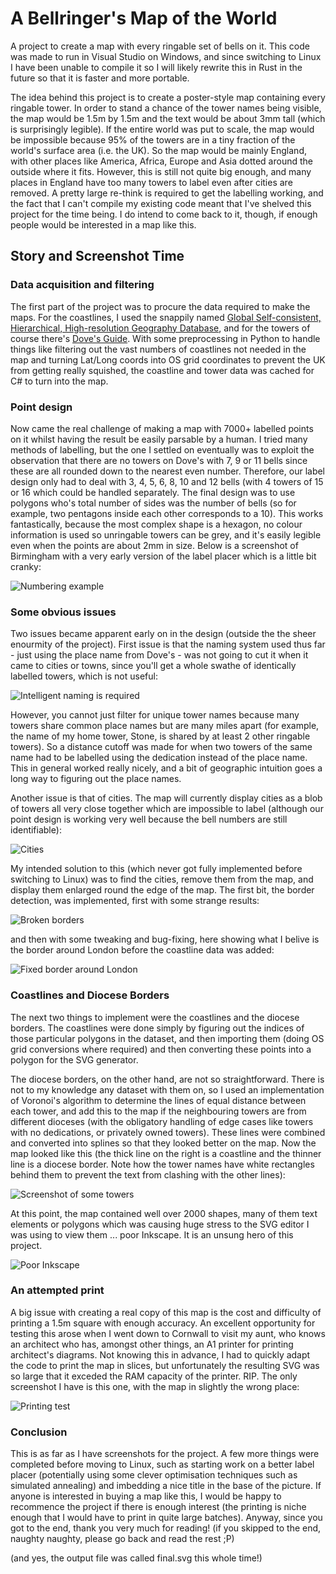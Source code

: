 # A Bellringer's Map of the World
A project to create a map with every ringable set of bells on it.  This code was made to run in Visual Studio on Windows, and since switching to Linux I have been unable to compile it so I will likely rewrite this in Rust in the future so that it is faster and more portable.  

The idea behind this project is to create a poster-style map containing every ringable tower.  In order to stand a chance of the tower names being visible, the map would be 1.5m by 1.5m and the text would be about 3mm tall (which is surprisingly legible).  If the entire world was put to scale, the map would be impossible because 95% of the towers are in a tiny fraction of the world's surface area (i.e. the UK).  So the map would be mainly England, with other places like America, Africa, Europe and Asia dotted around the outside where it fits.  However, this is still not quite big enough, and many places in England have too many towers to label even after cities are removed.  A pretty large re-think is required to get the labelling working, and the fact that I can't compile my existing code meant that I've shelved this project for the time being.  I do intend to come back to it, though, if enough people would be interested in a map like this.

## Story and Screenshot Time
### Data acquisition and filtering
The first part of the project was to procure the data required to make the maps.  For the coastlines, I used the snappily named [Global Self-consistent, Hierarchical, High-resolution Geography Database](http://www.soest.hawaii.edu/pwessel/gshhg/), and for the towers of course there's [Dove's Guide](https://dove.cccbr.org.uk/).  With some preprocessing in Python to handle things like filtering out the vast numbers of coastlines not needed in the map and turning Lat/Long coords into OS grid coordinates to prevent the UK from getting really squished, the coastline and tower data was cached for C# to turn into the map.

### Point design
Now came the real challenge of making a map with 7000+ labelled points on it whilst having the result be easily parsable by a human.  I tried many methods of labelling, but the one I settled on eventually was to exploit the observation that there are no towers on Dove's with 7, 9 or 11 bells since these are all rounded down to the nearest even number.  Therefore, our label design only had to deal with 3, 4, 5, 6, 8, 10 and 12 bells (with 4 towers of 15 or 16 which could be handled separately.  The final design was to use polygons who's total number of sides was the number of bells (so for example, two pentagons inside each other corresponds to a 10).  This works fantastically, because the most complex shape is a hexagon, no colour information is used so unringable towers can be grey, and it's easily legible even when the points are about 2mm in size.  Below is a screenshot of Birmingham with a very early version of the label placer which is a little bit cranky:

![Numbering example](https://raw.githubusercontent.com/Kneasle/ringing-map-c-sharp/master/Screenshots/Tower%20numbering.png)

### Some obvious issues
Two issues became apparent early on in the design (outside the the sheer enourmity of the project).  First issue is that the naming system used thus far - just using the place name from Dove's - was not going to cut it when it came to cities or towns, since you'll get a whole swathe of identically labelled towers, which is not useful:

![Intelligent naming is required](https://raw.githubusercontent.com/Kneasle/ringing-map-c-sharp/master/Screenshots/Intelligent%20naming%20required.png)

However, you cannot just filter for unique tower names because many towers share common place names but are many miles apart (for example, the name of my home tower, Stone, is shared by at least 2 other ringable towers).  So a distance cutoff was made for when two towers of the same name had to be labelled using the dedication instead of the place name.  This in general worked really nicely, and a bit of geographic intuition goes a long way to figuring out the place names.

Another issue is that of cities.  The map will currently display cities as a blob of towers all very close together which are impossible to label (although our point design is working very well because the bell numbers are still identifiable):

![Cities](https://raw.githubusercontent.com/Kneasle/ringing-map-c-sharp/master/Screenshots/City%20detection%20required.png)

My intended solution to this (which never got fully implemented before switching to Linux) was to find the cities, remove them from the map, and display them enlarged round the edge of the map.  The first bit, the border detection, was implemented, first with some strange results:

![Broken borders](https://raw.githubusercontent.com/Kneasle/ringing-map-c-sharp/master/Screenshots/City%20Borders%20Not%20Quite%20Working.png)

and then with some tweaking and bug-fixing, here showing what I belive is the border around London before the coastline data was added:

![Fixed border around London](https://github.com/Kneasle/ringing-map-c-sharp/blob/master/Screenshots/The%20border%20around%20London.png)

### Coastlines and Diocese Borders
The next two things to implement were the coastlines and the diocese borders.  The coastlines were done simply by figuring out the indices of those particular polygons in the dataset, and then importing them (doing OS grid conversions where required) and then converting these points into a polygon for the SVG generator.

The diocese borders, on the other hand, are not so straightforward.  There is not to my knowledge any dataset with them on, so I used an implementation of Voronoi's algorithm to determine the lines of equal distance between each tower, and add this to the map if the neighbouring towers are from different dioceses (with the obligatory handling of edge cases like towers with no dedications, or privately owned towers).  These lines were combined and converted into splines so that they looked better on the map.  Now the map looked like this (the thick line on the right is a coastline and the thinner line is a diocese border.  Note how the tower names have white rectangles behind them to prevent the text from clashing with the other lines):

![Screenshot of some towers](https://raw.githubusercontent.com/Kneasle/ringing-map-c-sharp/master/Screenshots/Region%20Example.png)

At this point, the map contained well over 2000 shapes, many of them text elements or polygons which was causing huge stress to the SVG editor I was using to view them ... poor Inkscape.  It is an unsung hero of this project.

![Poor Inkscape](https://github.com/Kneasle/ringing-map-c-sharp/blob/master/Screenshots/Poor%20Inkscape.png)

### An attempted print
A big issue with creating a real copy of this map is the cost and difficulty of printing a 1.5m square with enough accuracy.  An excellent opportunity for testing this arose when I went down to Cornwall to visit my aunt, who knows an architect who has, amongst other things, an A1 printer for printing architect's diagrams.  Not knowing this in advance, I had to quickly adapt the code to print the map in slices, but unfortunately the resulting SVG was so large that it exceded the RAM capacity of the printer.  RIP.  The only screenshot I have is this one, with the map in slightly the wrong place:

![Printing test](https://github.com/Kneasle/ringing-map-c-sharp/blob/master/Screenshots/Attempted%20Print.png)

### Conclusion
This is as far as I have screenshots for the project.  A few more things were completed before moving to Linux, such as starting work on a better label placer (potentially using some clever optimisation techniques such as simulated annealing) and imbedding a nice title in the base of the picture.  If anyone is interested in buying a map like this, I would be happy to recommence the project if there is enough interest (the printing is niche enough that I would have to print in quite large batches).  Anyway, since you got to the end, thank you very much for reading! (if you skipped to the end, naughty naughty, please go back and read the rest ;P)

(and yes, the output file was called final.svg this whole time!)
